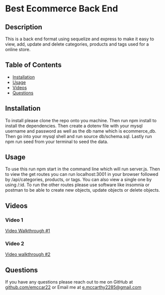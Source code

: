# Best Ecommerce Back End

## Description

This is a back end format using sequelize and express to make it easy to view, add, update and delete categories, products and tags used for a online store.

## Table of Contents

* [Installation](#installation)
* [Usage](#usage)
* [Videos](#videos)
* [Questions](#questions)

## Installation

To install please clone the repo onto you machine.  Then run npm install to install the dependencies.  Then create a dotenv file with your mysql username and password as well as the db name which is ecommerce_db.  Then go into your mysql shell and run source db/schema.sql.  Lastly run npm run seed from your terminal to seed the data.

## Usage

To use this run npm start in the command line which will run server.js.  Then to view the get routes you can run localhost:3001 in your browser followed by /api/categories, products, or tags.  You can also view a single one by using /:id.  To run the other routes please use software like insomnia or postman to be able to create new objects, update objects or delete objects.

## Videos

### Video 1
[Video Walkthrough #1](https://drive.google.com/file/d/1c7-HA-Azs0lH3JDqc4vZSRcP6SEmCSzF/view)

### Video 2
[Video walkthrough #2](https://drive.google.com/file/d/12yffd57Blk2FePmxCFL6CRkMAZ2foYEI/view)

## Questions

If you have any questions please reach out to me on GitHub at [github.com/emccar22](https://github.com/emccar22) or Email me at [e.mccarthy2285@gmail.com](mailto:e.mccarthy2285@gmail.com)
